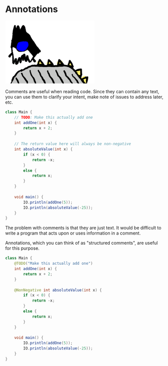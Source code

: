 # Annotations


<img src="/annotations/header.png" height="200px"/>

Comments are useful when reading code. Since they can contain any text,
you can use them to clarify your intent, make note of issues to address
later, etc.

```java
class Main {
    // TODO: Make this actually add one
    int addOne(int x) {
        return x + 2;
    }

    // The return value here will always be non-negative
    int absoluteValue(int x) {
        if (x < 0) {
            return -x;
        }
        else {
            return x;
        }
    }

    void main() {
        IO.println(addOne(5));
        IO.println(absoluteValue(-25));
    }
}
```

The problem with comments is that they are just text. It would be difficult to write a program
that acts upon or uses information in a comment.

Annotations, which you can think of as "structured comments", are useful for this purpose.

```java
class Main {
    @TODO("Make this actually add one")
    int addOne(int x) {
        return x + 2;
    }

    @NonNegative int absoluteValue(int x) {
        if (x < 0) {
            return -x;
        }
        else {
            return x;
        }
    }

    void main() {
        IO.println(addOne(5));
        IO.println(absoluteValue(-25));
    }
}
```